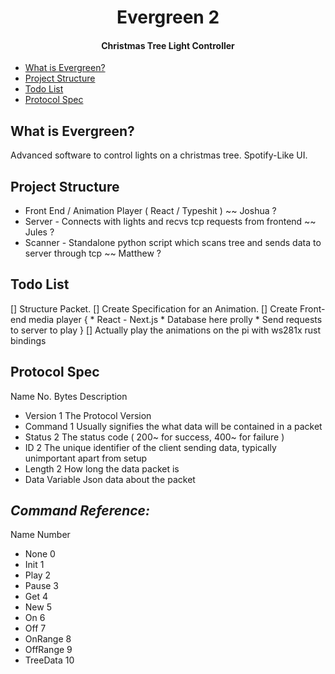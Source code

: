 <div align="center">

# Evergreen 2

#### Christmas Tree Light Controller

</div>

* [What is Evergreen?](#-What-is-Evergreen)
* [Project Structure](#-Project-Structure)
* [Todo List](#-Todo-List)
* [Protocol Spec](#-Protocol-Spec)


## What is Evergreen?

Advanced software to control lights on a christmas tree.
Spotify-Like UI.

## Project Structure

- Front End / Animation Player ( React / Typeshit ) ~~ Joshua ?
- Server - Connects with lights and recvs tcp requests from frontend ~~ Jules ?
- Scanner - Standalone python script which scans tree and sends data to server through tcp ~~ Matthew ?

## Todo List

[] Structure Packet.
[] Create Specification for an Animation.
[] Create Front-end media player {
    * React - Next.js
    * Database here prolly
    * Send requests to server to play
}
[] Actually play the animations on the pi with ws281x rust bindings

## Protocol Spec

Name      No. Bytes   Description

- Version   1           The Protocol Version
- Command   1           Usually signifies the what data will be contained in a packet
- Status    2           The status code ( 200~ for success, 400~ for failure )
- ID        2           The unique identifier of the client sending data, typically unimportant apart from setup
- Length    2           How long the data packet is
- Data      Variable    Json data about the packet

## *Command Reference:*

Name      Number

- None      0
- Init      1
- Play      2
- Pause     3
- Get       4
- New       5
- On        6
- Off       7
- OnRange   8
- OffRange  9
- TreeData  10
